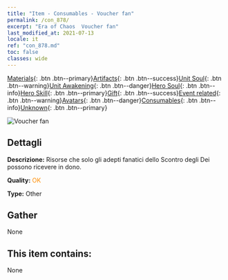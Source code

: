 ```yaml
---
title: "Item - Consumables - Voucher fan"
permalink: /con_878/
excerpt: "Era of Chaos  Voucher fan"
last_modified_at: 2021-07-13
locale: it
ref: "con_878.md"
toc: false
classes: wide
---
```

 [Materials](/ItemsIT/){: .btn .btn--primary}[Artifacts](/ItemsIT/Artifacts/){: .btn .btn--success}[Unit Soul](/ItemsIT/UnitSoul/){: .btn .btn--warning}[Unit Awakening](/ItemsIT/UnitAwakening/){: .btn .btn--danger}[Hero Soul](/ItemsIT/HeroSoul/){: .btn .btn--info}[Hero Skill](/ItemsIT/HeroSkill/){: .btn .btn--primary}[Gift](/ItemsIT/Gift/){: .btn .btn--success}[Event related](/ItemsIT/Events/){: .btn .btn--warning}[Avatars](/ItemsIT/Avatars/){: .btn .btn--danger}[Consumables](/ItemsIT/Consumables/){: .btn .btn--info}[Unknown](/ItemsIT/Unknown/){: .btn .btn--primary}

 ![Voucher fan](/images/t/i_39971.png)

## Dettagli
 **Descrizione:** Risorse che solo gli adepti fanatici dello Scontro degli Dei possono ricevere in dono.

 **Quality:** <span style="color: #FF8C00">OK</span>

 **Type:** Other

## Gather

  None

## This item contains:

  None

